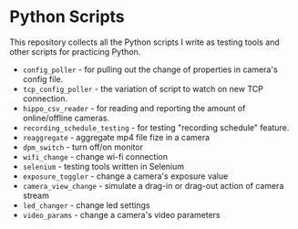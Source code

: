 # Python Scripts
This repository collects all the Python scripts I write as testing tools and other scripts for practicing Python.
* `config_poller` - for pulling out the change of properties in camera's config file.
 * `tcp_config_poller` - the variation of script to watch on new TCP connection.
* `hippo_csv_reader` - for reading and reporting the amount of online/offline cameras.
* `recording_schedule_testing` - for testing "recording schedule" feature.
 * `reaggregate` - aggregate mp4 file fize in a camera
 * `dpm_switch` - turn off/on monitor
 * `wifi_change` - change wi-fi connection
* `selenium` - testing tools written in Selenium
 * `exposure_toggler` - change a camera's exposure value
 * `camera_view_change` - simulate a drag-in or drag-out action of camera stream
 * `led_changer` - change led settings
* `video_params` - change a camera's video parameters
